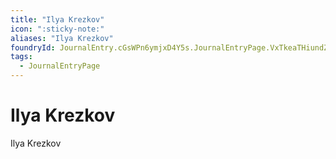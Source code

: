 ```yaml
---
title: "Ilya Krezkov"
icon: ":sticky-note:"
aliases: "Ilya Krezkov"
foundryId: JournalEntry.cGsWPn6ymjxD4Y5s.JournalEntryPage.VxTkeaTHiundZLzO
tags:
  - JournalEntryPage
---
```


# Ilya Krezkov
Ilya Krezkov